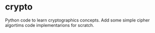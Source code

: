 # crypto
Python code to learn cryptographics concepts. Add some simple cipher algortims code implementarions for scratch.
